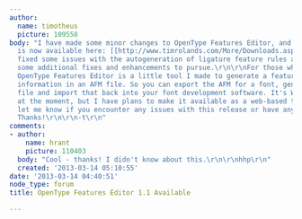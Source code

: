 ```yaml
---
author:
  name: timotheus
  picture: 109558
body: "I have made some minor changes to OpenType Features Editor, and the new version
  is now available here: [[http://www.timrolands.com/More/Downloads.aspx]].\r\n\r\nI
  fixed some issues with the autogeneration of ligature feature rules and identified
  some additional fixes and enhancements to pursue.\r\n\r\nFor those who don't know,
  OpenType Features Editor is a little tool I made to generate a features file from
  information in an AFM file. So you can export the AFM for a font, generate a *.fea
  file and import that back into your font development software. It's Windows only
  at the moment, but I have plans to make it available as a web-based tool as well.\r\n\r\nPlease
  let me know if you encounter any issues with this release or have any other feedback.
  Thanks!\r\n\r\n-t\r\n"
comments:
- author:
    name: hrant
    picture: 110403
  body: "Cool - thanks! I didn't know about this.\r\n\r\nhhp\r\n"
  created: '2013-03-14 05:10:55'
date: '2013-03-14 04:40:51'
node_type: forum
title: OpenType Features Editor 1.1 Available

---
```

